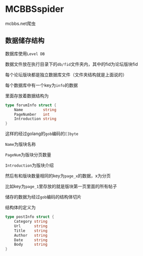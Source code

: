 MCBBSspider
===========

mcbbs.net爬虫

数据储存结构
----------

数据库使用`Level DB`

数据文件放在执行目录下的`db/fid`文件夹内，其中的fid为论坛版块fid

每个论坛版块都是独立数据库文件（文件夹结构就是上面说的）

每个数据库中有一个key为`info`的数据

里面存放着数据结构为

```go
type forumInfo struct {
	Name         string
	PageNumber   int
	Introduction string
}
```

这样的经过golang的`gob`编码的`[]byte`

`Name`为版块名称

`PageNum`为版块分页数量

`Introduction`为版块介绍

然后有和版块数量相同的key为`page_x`的数据，x为分页

比如key为`page_1`里存放的就是版块第一页里面的所有帖子

储存的数据为经过`gob`编码的结构体切片

结构体的定义为

```go
type postInfo struct {
	Category string
	Url      string
	Title    string
	Author   string
	Date     string
	Body     string
}
```
